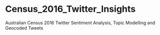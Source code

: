 # Census_2016_Twitter_Insights
Australian Census 2016 Twitter Sentiment Analysis, Topic Modelling and Geocoded Tweets

